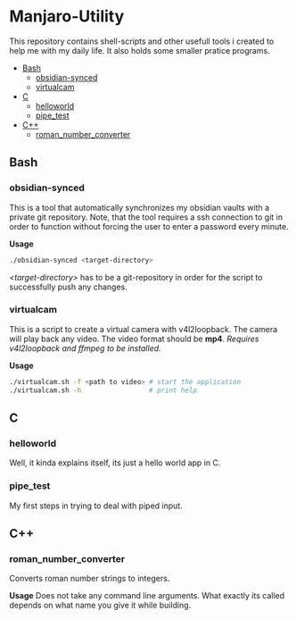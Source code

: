 # Manjaro-Utility
This repository contains shell-scripts and other usefull tools i created to help me with my daily life.
It also holds some smaller pratice programs.

- [Bash](#bash)
  - [obsidian-synced](#obsidian-synced)  
  - [virtualcam](#virtualcam)
- [C](#C)
  - [helloworld](#helloworld)
  - [pipe_test](#pipe_test)
- [C++](#C++)
  - [roman_number_converter](#roman_number_converter)

## Bash

### obsidian-synced
This is a tool that automatically synchronizes my obsidian vaults with a private git repository.
Note, that the tool requires a ssh connection to git in order to function without forcing the user to enter 
a password every minute.

**Usage**
```bash
./obsidian-synced <target-directory>
```
*\<target-directory\>* has to be a git-repository in order for the script to successfully push any changes. 

### virtualcam
This is a script to create a virtual camera with v4l2loopback.
The camera will play back any video.
The video format should be **mp4**.
*Requires v4l2loopback and ffmpeg to be installed.*

**Usage**
```bash
./virtualcam.sh -f <path to video> # start the application
./virtualcam.sh -h                 # print help
```

## C 

### helloworld
Well, it kinda explains itself, its just a hello world app in C.

### pipe_test
My first steps in trying to deal with piped input.

## C++

### roman_number_converter
Converts roman number strings to integers.

**Usage**
Does not take any command line arguments.
What exactly its called depends on what name you give
it while building.

